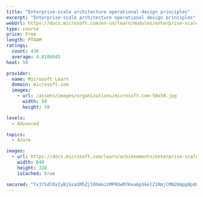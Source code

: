 ```yaml
---
title: "Enterprise-scale architecture operational design principles"
excerpt: "Enterprise-scale architecture operational design principles"
webUrl: https://docs.microsoft.com/en-us/learn/modules/enterprise-scale-operations/
type: course
price: Free
length: PT44M
ratings:
  count: 430
  average: 4.8186045
heat: 50

provider:
  name: Microsoft Learn
  domain: microsoft.com
  images:
    - url: /assets/images/organizations/microsoft.com-50x50.jpg
      width: 50
      height: 50

levels:
  - Advanced

topics:
  - Azure

images:
  - url: https://docs.microsoft.com/learn/achievements/enterprise-scale-operations-social.png
    width: 640
    height: 320
    isCached: true

secured: "Tx37Sdl0xIyBjGsaSM5Zj10hmoJzMPRUwM7Kea6pSkelZ1RmjCMN2Umpp8pd0XAUPuCRLuvCUqvelL80XNgfEVbKTUT60KXjC5c1D3W9OQe4vg/ir0WjSuMqV++3/AONmwXkCSd4zhlvJ0nifQ/ee6ezhH0QDmRA4Op27h3InKDhCs0IlaxYYDJ4Bv7XBjAX5PTQgRgRTok7Lxo3FjkAtXTx6btfLWVmTOgRuppxg6/+7dn+lhCAt/gxiiqJZIVxPUjX0GJyhCAxpvXhBXZysBaR5CJnfNysclhNzeSedo9a3g07KefYhrH9kKjxTRtFUo7EtG+GviNZFwFm2psl3FmkL+mMJRDzURTCCKacv25SimWnuIL9WbfiMM4aec3hKCVIocpwGTKJt4pxBL1rBMm2D1mQhdvmfX3ZgOH+eTM=;Xn/N2mVU2lPceUbgjPAh3g=="
---
```


